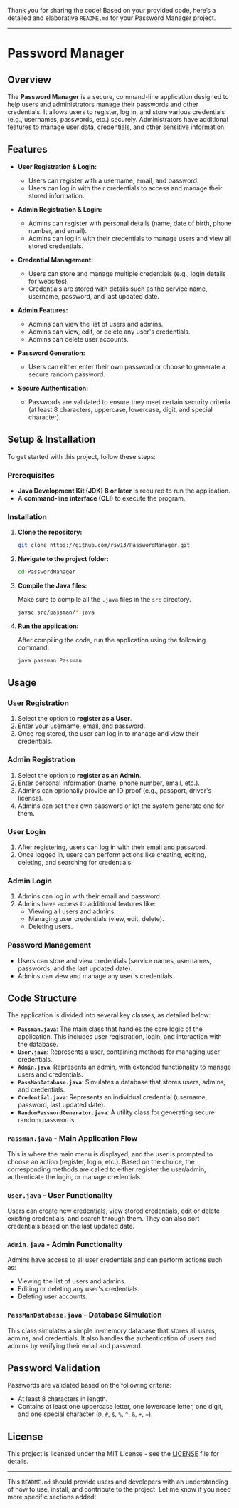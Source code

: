 Thank you for sharing the code! Based on your provided code, here’s a detailed and elaborative `README.md` for your Password Manager project.

---

# Password Manager

## Overview

The **Password Manager** is a secure, command-line application designed to help users and administrators manage their passwords and other credentials. It allows users to register, log in, and store various credentials (e.g., usernames, passwords, etc.) securely. Administrators have additional features to manage user data, credentials, and other sensitive information.

## Features

- **User Registration & Login:**
  - Users can register with a username, email, and password.
  - Users can log in with their credentials to access and manage their stored information.

- **Admin Registration & Login:**
  - Admins can register with personal details (name, date of birth, phone number, and email).
  - Admins can log in with their credentials to manage users and view all stored credentials.

- **Credential Management:**
  - Users can store and manage multiple credentials (e.g., login details for websites).
  - Credentials are stored with details such as the service name, username, password, and last updated date.

- **Admin Features:**
  - Admins can view the list of users and admins.
  - Admins can view, edit, or delete any user's credentials.
  - Admins can delete user accounts.

- **Password Generation:**
  - Users can either enter their own password or choose to generate a secure random password.
  
- **Secure Authentication:**
  - Passwords are validated to ensure they meet certain security criteria (at least 8 characters, uppercase, lowercase, digit, and special character).

## Setup & Installation

To get started with this project, follow these steps:

### Prerequisites

- **Java Development Kit (JDK) 8 or later** is required to run the application.
- A **command-line interface (CLI)** to execute the program.

### Installation

1. **Clone the repository:**

   ```bash
   git clone https://github.com/rsv13/PasswordManager.git
   ```

2. **Navigate to the project folder:**

   ```bash
   cd PasswordManager
   ```

3. **Compile the Java files:**

   Make sure to compile all the `.java` files in the `src` directory.

   ```bash
   javac src/passman/*.java
   ```

4. **Run the application:**

   After compiling the code, run the application using the following command:

   ```bash
   java passman.Passman
   ```

## Usage

### User Registration

1. Select the option to **register as a User**.
2. Enter your username, email, and password.
3. Once registered, the user can log in to manage and view their credentials.

### Admin Registration

1. Select the option to **register as an Admin**.
2. Enter personal information (name, phone number, email, etc.).
3. Admins can optionally provide an ID proof (e.g., passport, driver's license).
4. Admins can set their own password or let the system generate one for them.

### User Login

1. After registering, users can log in with their email and password.
2. Once logged in, users can perform actions like creating, editing, deleting, and searching for credentials.

### Admin Login

1. Admins can log in with their email and password.
2. Admins have access to additional features like:
   - Viewing all users and admins.
   - Managing user credentials (view, edit, delete).
   - Deleting users.

### Password Management

- Users can store and view credentials (service names, usernames, passwords, and the last updated date).
- Admins can view and manage any user's credentials.

## Code Structure

The application is divided into several key classes, as detailed below:

- **`Passman.java`**: The main class that handles the core logic of the application. This includes user registration, login, and interaction with the database.
- **`User.java`**: Represents a user, containing methods for managing user credentials.
- **`Admin.java`**: Represents an admin, with extended functionality to manage users and credentials.
- **`PassManDatabase.java`**: Simulates a database that stores users, admins, and credentials.
- **`Credential.java`**: Represents an individual credential (username, password, last updated date).
- **`RandomPasswordGenerator.java`**: A utility class for generating secure random passwords.

### `Passman.java` - Main Application Flow

This is where the main menu is displayed, and the user is prompted to choose an action (register, login, etc.). Based on the choice, the corresponding methods are called to either register the user/admin, authenticate the login, or manage credentials.

### `User.java` - User Functionality

Users can create new credentials, view stored credentials, edit or delete existing credentials, and search through them. They can also sort credentials based on the last updated date.

### `Admin.java` - Admin Functionality

Admins have access to all user credentials and can perform actions such as:
- Viewing the list of users and admins.
- Editing or deleting any user's credentials.
- Deleting user accounts.

### `PassManDatabase.java` - Database Simulation

This class simulates a simple in-memory database that stores all users, admins, and credentials. It also handles the authentication of users and admins by verifying their email and password.

## Password Validation

Passwords are validated based on the following criteria:
- At least 8 characters in length.
- Contains at least one uppercase letter, one lowercase letter, one digit, and one special character (`@`, `#`, `$`, `%`, `^`, `&`, `+`, `=`).

## License

This project is licensed under the MIT License - see the [LICENSE](LICENSE) file for details.

---

This `README.md` should provide users and developers with an understanding of how to use, install, and contribute to the project. Let me know if you need more specific sections added!